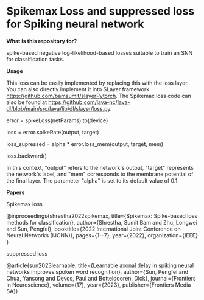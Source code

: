 # Spikemax Loss and suppressed loss for Spiking neural network
**What is this repository for?**

spike-based negative log-likelihood-based losses suitable to train an SNN for classification tasks.

**Usage**

This loss can be easily implemented by replacing this with the loss layer. You can also directly implement it into SLayer framework 
 https://github.com/bamsumit/slayerPytorch. The Spikemax loss code can also be found at https://github.com/lava-nc/lava-dl/blob/main/src/lava/lib/dl/slayer/loss.py.

error = spikeLoss(netParams).to(device)

loss = error.spikeRate(output, target)

loss_supressed =  alpha * error.loss_mem(output, target, mem)

loss.backward()

In this context, "output" refers to the network's output, "target" represents the network's label, and "mem" corresponds to the membrane potential of the final layer. The parameter "alpha" is set to its default value of 0.1.

**Papers**

Spikemax loss

@inproceedings{shrestha2022spikemax,
  title={Spikemax: Spike-based loss methods for classification},
  author={Shrestha, Sumit Bam and Zhu, Longwei and Sun, Pengfei},
  booktitle={2022 International Joint Conference on Neural Networks (IJCNN)},
  pages={1--7},
  year={2022},
  organization={IEEE}
}


suppressed loss

@article{sun2023learnable,
  title={Learnable axonal delay in spiking neural networks improves spoken word recognition},
  author={Sun, Pengfei and Chua, Yansong and Devos, Paul and Botteldooren, Dick},
  journal={Frontiers in Neuroscience},
  volume={17},
  year={2023},
  publisher={Frontiers Media SA}}
